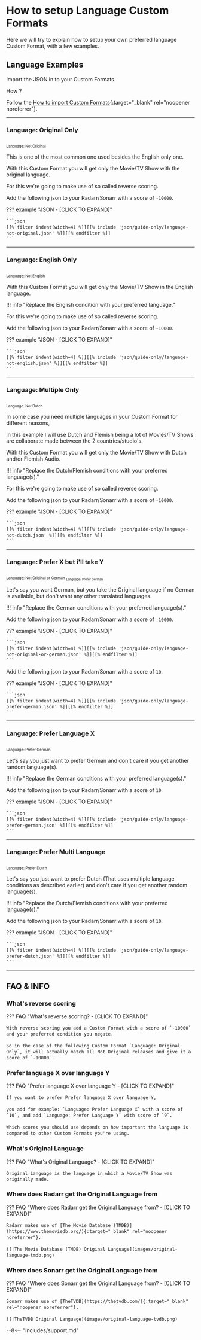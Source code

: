 # How to setup Language Custom Formats

Here we will try to explain how to setup your own preferred language Custom Format, with a few examples.

## Language Examples

Import the JSON in to your Custom Formats.

How ?

Follow the [How to import Custom Formats](/Radarr/Radarr-import-custom-formats/){:target="_blank" rel="noopener noreferrer"}.

---

### Language: Original Only

<sub><sub>Language: Not Original</sub>

This is one of the most common one used besides the English only one.

With this Custom Format you will get only the Movie/TV Show with the original language.

For this we're going to make use of so called reverse scoring.

Add the following json to your Radarr/Sonarr with a score of `-10000`.

??? example "JSON - [CLICK TO EXPAND]"

    ```json
    [[% filter indent(width=4) %]][[% include 'json/guide-only/language-not-original.json' %]][[% endfilter %]]
    ```

---

### Language: English Only

<sub><sub>Language: Not English</sub>

With this Custom Format you will get only the Movie/TV Show in the English language.

!!! info "Replace the English condition with your preferred language."

For this we're going to make use of so called reverse scoring.

Add the following json to your Radarr/Sonarr with a score of `-10000`.

??? example "JSON - [CLICK TO EXPAND]"

    ```json
    [[% filter indent(width=4) %]][[% include 'json/guide-only/language-not-english.json' %]][[% endfilter %]]
    ```

---

### Language: Multiple Only

<sub><sub>Language: Not Dutch</sub>

In some case you need multiple languages in your Custom Format for different reasons,

in this example I will use Dutch and Flemish being a lot of Movies/TV Shows are collaborate made between the 2 countries/studio's.

With this Custom Format you will get only the Movie/TV Show with Dutch and/or Flemish Audio.

!!! info "Replace the Dutch/Flemish conditions with your preferred language(s)."

For this we're going to make use of so called reverse scoring.

Add the following json to your Radarr/Sonarr with a score of `-10000`.

??? example "JSON - [CLICK TO EXPAND]"

    ```json
    [[% filter indent(width=4) %]][[% include 'json/guide-only/language-not-dutch.json' %]][[% endfilter %]]
    ```

---

### Language: Prefer X but i'll take Y

<sub><sub>Language: Not Original or German</sub>
<sub><sub>Language: Prefer German</sub>

Let's say you want German, but you take the Original language if no German is available, but don't want any other translated languages.

!!! info "Replace the German conditions with your preferred language(s)."

Add the following json to your Radarr/Sonarr with a score of `-10000`.

??? example "JSON - [CLICK TO EXPAND]"

    ```json
    [[% filter indent(width=4) %]][[% include 'json/guide-only/language-not-original-or-german.json' %]][[% endfilter %]]
    ```

Add the following json to your Radarr/Sonarr with a score of `10`.

??? example "JSON - [CLICK TO EXPAND]"

    ```json
    [[% filter indent(width=4) %]][[% include 'json/guide-only/language-prefer-german.json' %]][[% endfilter %]]
    ```

---

### Language: Prefer Language X

<sub><sub>Language: Prefer German</sub>

Let's say you just want to prefer German and don't care if you get another random language(s).

!!! info "Replace the German conditions with your preferred language(s)."

Add the following json to your Radarr/Sonarr with a score of `10`.

??? example "JSON - [CLICK TO EXPAND]"

    ```json
    [[% filter indent(width=4) %]][[% include 'json/guide-only/language-prefer-german.json' %]][[% endfilter %]]
    ```

---

### Language: Prefer Multi Language

<sub><sub>Language: Prefer Dutch</sub>

Let's say you just want to prefer Dutch (That uses multiple language conditions as described earlier) and don't care if you get another random language(s).

!!! info "Replace the Dutch/Flemish conditions with your preferred language(s)."

Add the following json to your Radarr/Sonarr with a score of `10`.

??? example "JSON - [CLICK TO EXPAND]"

    ```json
    [[% filter indent(width=4) %]][[% include 'json/guide-only/language-prefer-dutch.json' %]][[% endfilter %]]
    ```

---

## FAQ & INFO

### What's reverse scoring

??? FAQ "What's reverse scoring? - [CLICK TO EXPAND]"

    With reverse scoring you add a Custom Format with a score of `-10000` and your preferred condition you negate.

    So in the case of the following Custom Format `Language: Original Only`, it will actually match all Not Original releases and give it a score of `-10000`.

### Prefer language X over language Y

??? FAQ "Prefer language X over language Y - [CLICK TO EXPAND]"

    If you want to prefer Prefer language X over language Y,

    you add for example: `Language: Prefer Language X` with a score of `10`, and add `Language: Prefer Language Y` with score of `9`.

    Which scores you should use depends on how important the language is compared to other Custom Formats you're using.

### What's Original Language

??? FAQ "What's Original Language? - [CLICK TO EXPAND]"

    Original Language is the language in which a Movie/TV Show was originally made.

### Where does Radarr get the Original Language from

??? FAQ "Where does Radarr get the Original Language from? - [CLICK TO EXPAND]"

    Radarr makes use of [The Movie Database (TMDB)](https://www.themoviedb.org/){:target="_blank" rel="noopener noreferrer"}.

    ![!The Movie Database (TMDB) Original Language](images/original-language-tmdb.png)

### Where does Sonarr get the Original Language from

??? FAQ "Where does Sonarr get the Original Language from? - [CLICK TO EXPAND]"

    Sonarr makes use of [TheTVDB](https://thetvdb.com/){:target="_blank" rel="noopener noreferrer"}.

    ![!TheTVDB Original Language](images/original-language-tvdb.png)

--8<-- "includes/support.md"
